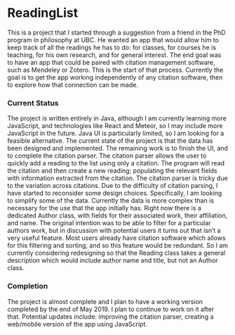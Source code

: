 # ReadingList

This is a project that I started through a suggestion from a friend in the PhD program in philosophy at UBC. He wanted an app that would allow him to keep track of all the readings he has to do: for classes, for courses he is teaching, for his own research, and for general interest. The end goal was to have an app that could be paired with citation management software, such as Mendeley or Zotero. This is the start of that process. Currently the goal is to get the app working independently of any citation software, then to explore how that connection can be made. 


### Current Status 

The project is written entirely in Java, although I am currently learning more JavaScript, and technologies like React and Meteor, so I may include more JavaScript in the future. Java UI is particularly limited, so I am looking for a feasible alternative. The current state of the project is that the data has been designed and implemented. The remaining work is to finish the UI, and to complete the citation parser. The citation parser allows the user to quickly add a reading to the list using only a citation. The program will read the citation and then create a new reading; populating the relevant fields with information extracted from the citation. The citation parser is tricky due to the variation across citations. Due to the difficulty of citation parsing, I have started to reconsider some design choices. Specifically, I am looking to simplify some of the data. Currently the data is more complex than is necessary for the use that the app initially has. Right now there is a dedicated Author class, with fields for their associated work, their affiliation, and name. The original intention was to be able to filter for a particular authors work, but in discussion with potential users it turns out that isn’t a very useful feature. Most users already have citation software which allows for this filtering and sorting, and so this feature would be redundant. So I am currently considering redesigning so that the Reading class takes a general description which would include author name and title, but not an Author class. 

### Completion 


The project is almost complete and I plan to have a working version completed by the end of May 2019. I plan to continue to work on it after that. Potential updates include: improving the citation parser, creating a web/mobile version of the app using JavaScript. 

